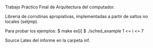 
Trabajo Práctico Final de Arquitectura del computador.

Libreria de corrutinas apropiativas, implementadas a partir de saltos no locales (setjmp).

Para probar los ejemplos:
  $ make ex[i]
  $ ./sched_example
1 <= i <= 7

Source Latex del informe en la carpeta inf.
